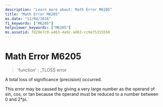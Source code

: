 ```yaml
---
description: "Learn more about: Math Error M6205"
title: "Math Error M6205"
ms.date: "11/04/2016"
f1_keywords: ["M6205"]
helpviewer_keywords: ["M6205"]
ms.assetid: fd28e7c9-a463-4a9c-a863-cc9e75315550
---
```

# Math Error M6205

> 'function' : _TLOSS error

A total loss of significance (precision) occurred.

This error may be caused by giving a very large number as the operand of sin, cos, or tan because the operand must be reduced to a number between 0 and 2*pi.
